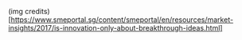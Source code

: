 (img credits)[https://www.smeportal.sg/content/smeportal/en/resources/market-insights/2017/is-innovation-only-about-breakthrough-ideas.html]
